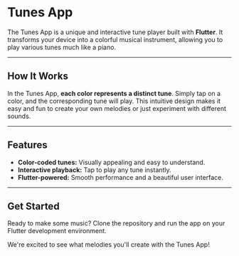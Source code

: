 # Tunes App

The Tunes App is a unique and interactive tune player built with **Flutter**. It transforms your device into a colorful musical instrument, allowing you to play various tunes much like a piano.

---

## How It Works

In the Tunes App, **each color represents a distinct tune**. Simply tap on a color, and the corresponding tune will play. This intuitive design makes it easy and fun to create your own melodies or just experiment with different sounds.

---

## Features

* **Color-coded tunes:** Visually appealing and easy to understand.
* **Interactive playback:** Tap to play any tune instantly.
* **Flutter-powered:** Smooth performance and a beautiful user interface.

---

## Get Started

Ready to make some music? Clone the repository and run the app on your Flutter development environment.

We're excited to see what melodies you'll create with the Tunes App!
